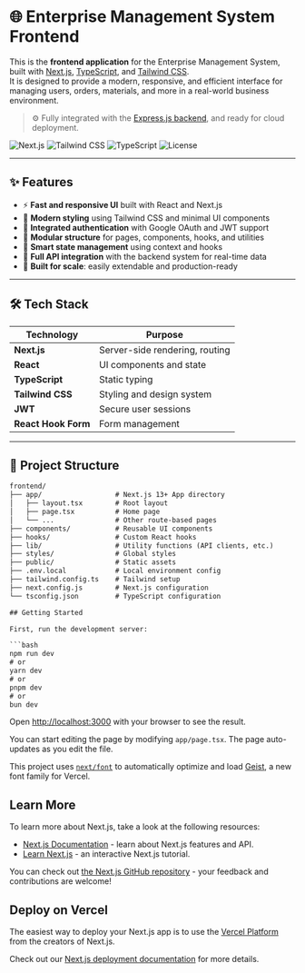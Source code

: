# 🌐 Enterprise Management System Frontend

This is the **frontend application** for the Enterprise Management System, built with [Next.js](https://nextjs.org/), [TypeScript](https://www.typescriptlang.org/), and [Tailwind CSS](https://tailwindcss.com/).  
It is designed to provide a modern, responsive, and efficient interface for managing users, orders, materials, and more in a real-world business environment.

> ⚙️ Fully integrated with the [Express.js backend](https://github.com/SolomonGao/server), and ready for cloud deployment.

![Next.js](https://img.shields.io/badge/Next.js-Production%20Ready-black?logo=next.js)
![Tailwind CSS](https://img.shields.io/badge/Tailwind-CSS-blue?logo=tailwindcss)
![TypeScript](https://img.shields.io/badge/TypeScript-Strong%20Typing-blue?logo=typescript)
![License](https://img.shields.io/github/license/SolomonGao/-Enterprise-Management-System-frontend)

---

## ✨ Features

- ⚡ **Fast and responsive UI** built with React and Next.js
- 🎨 **Modern styling** using Tailwind CSS and minimal UI components
- 🔐 **Integrated authentication** with Google OAuth and JWT support
- 🧩 **Modular structure** for pages, components, hooks, and utilities
- 🧠 **Smart state management** using context and hooks
- 🔄 **Full API integration** with the backend system for real-time data
- 🧪 **Built for scale**: easily extendable and production-ready

---

## 🛠 Tech Stack

| Technology      | Purpose                            |
|------------------|------------------------------------|
| **Next.js**       | Server-side rendering, routing     |
| **React**         | UI components and state            |
| **TypeScript**    | Static typing                      |
| **Tailwind CSS**  | Styling and design system          |
| **JWT**           | Secure user sessions               |
| **React Hook Form** | Form management                 |

---

## 📁 Project Structure

```txt
frontend/
├── app/                  # Next.js 13+ App directory
│   ├── layout.tsx        # Root layout
│   ├── page.tsx          # Home page
│   └── ...               # Other route-based pages
├── components/           # Reusable UI components
├── hooks/                # Custom React hooks
├── lib/                  # Utility functions (API clients, etc.)
├── styles/               # Global styles
├── public/               # Static assets
├── .env.local            # Local environment config
├── tailwind.config.ts    # Tailwind setup
├── next.config.js        # Next.js configuration
└── tsconfig.json         # TypeScript configuration

## Getting Started

First, run the development server:

```bash
npm run dev
# or
yarn dev
# or
pnpm dev
# or
bun dev
```

Open [http://localhost:3000](http://localhost:3000) with your browser to see the result.

You can start editing the page by modifying `app/page.tsx`. The page auto-updates as you edit the file.

This project uses [`next/font`](https://nextjs.org/docs/app/building-your-application/optimizing/fonts) to automatically optimize and load [Geist](https://vercel.com/font), a new font family for Vercel.

## Learn More

To learn more about Next.js, take a look at the following resources:

- [Next.js Documentation](https://nextjs.org/docs) - learn about Next.js features and API.
- [Learn Next.js](https://nextjs.org/learn) - an interactive Next.js tutorial.

You can check out [the Next.js GitHub repository](https://github.com/vercel/next.js) - your feedback and contributions are welcome!

## Deploy on Vercel

The easiest way to deploy your Next.js app is to use the [Vercel Platform](https://vercel.com/new?utm_medium=default-template&filter=next.js&utm_source=create-next-app&utm_campaign=create-next-app-readme) from the creators of Next.js.

Check out our [Next.js deployment documentation](https://nextjs.org/docs/app/building-your-application/deploying) for more details.
